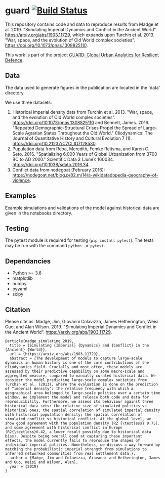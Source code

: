 # guard [![Build Status](https://travis-ci.com/alan-turing-institute/guard.svg?token=QpRTp1bT17BnXV9jtJ6H&branch=master)](https://travis-ci.com/alan-turing-institute/guard)

This repository contains code and data to reproduce results from Madge et al. 2019. "Simulating Imperial Dynamics and Conflict in the Ancient World". https://arxiv.org/abs/1903.11729, which expands upon Turchin et al. 2013. "War, space, and the evolution of Old World complex societies". https://doi.org/10.1073/pnas.1308825110.

This work is part of the project [GUARD: Global Urban Analytics for Resilient Defence](https://www.turing.ac.uk/research/research-projects/global-urban-analytics-resilient-defence).

## Data

The data used to generate figures in the publication are located in the 'data'
directory.

We use three datasets:
1. Historical imperial density data from Turchin et al. 2013. "War, space, and the evolution of Old World complex societies". https://doi.org/10.1073/pnas.1308825110 and Bennett, James. 2016. "Repeated Demographic-Structural Crises Propel the Spread of Large-Scale Agrarian States Throughout the Old World." Cliodynamics: The Journal of Quantitative History and Cultural Evolution 7 (1). https://doi.org/10.21237/C7CLIO7128530.
2. Pupulation data from Reba, Meredith, Femke Reitsma, and Karen C. Seto. 2016. "Spatializing 6,000 Years of Global Urbanization from 3700 BC to AD 2000." Scientific Data 3 (June): 160034. https://doi.org/10.1038/sdata.2016.34.
3. Conflict data from nodegoat (February 2016): https://nodegoat.net/blog.p/82.m/14/a-wikidatadbpedia-geography-of-violence.

## Examples

Example simulations and validations of the model against historical data are
given in the notebooks directory.

## Testing

The pytest module is required for testing (`pip install pytest`). The tests may
be run with the command `python -m pytest`.

## Dependancies

- Python >= 3.6
- matplotlib
- numpy
- pyyaml
- scipy

## Citation

Please cite as: Madge, Jim, Giovanni Colavizza, James Hetherington, Weisi Guo, and Alan Wilson. 2019. "Simulating Imperial Dynamics and Conflict in the Ancient World". https://arxiv.org/abs/1903.11729.

    @article{madge_simulating_2019,
      title = {Simulating {Imperial} {Dynamics} and {Conflict} in the {Ancient} {World}},
      url = {https://arxiv.org/abs/1903.11729},
      abstract = {The development of models to capture large-scale dynamics in human history is one of the core contributions of the cliodynamics field. Crucially and most often, these models are assessed by their predictive capability on some macro-scale and aggregated measure, compared to manually curated historical data. We consider the model predicting large-scale complex societies from Turchin et al. (2013), where the evaluation is done on the prediction of “imperial density”: the relative frequency with which a geographical area belonged to large-scale polities over a certain time window. We implement the model and release both code and data for reproducibility. Furthermore, we assess its behaviour against three historical data sets: the relative size of simulated polities vs historical ones; the spatial correlation of simulated imperial density with historical population density; the spatial correlation of simulated conflict vs historical conflict. At the global level, we show good agreement with the population density (R2 {\textless} 0.75), and some agreement with historical conflict in Europe (R2{\textless}0.42, a lower result possibly due to historical data bias). Despite being overall good at capturing these important effects, the model currently fails to reproduce the shapes of individual imperial polities. Nonetheless, we discuss a way forward by matching the probabilistic imperial strength from simulations to inferred networked communities from real settlement data.},
      author = {Madge, Jim and Colavizza, Giovanni and Hetherington, James and Guo, Weisi and Wilson, Alan},
      year = {2019}
    }
